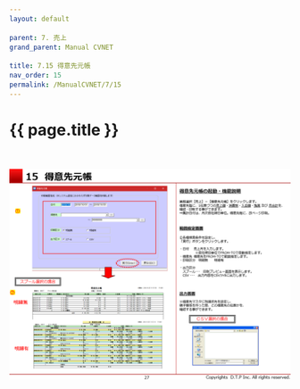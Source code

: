 ```yaml
---
layout: default

parent: 7. 売上
grand_parent: Manual CVNET

title: 7.15 得意先元帳
nav_order: 15
permalink: /ManualCVNET/7/15
---
```


# {{ page.title }} <br/><br/>

<a href="/img/Uriage/Uriage28.PNG" target="_blank">
<img src="/img/Uriage/Uriage28.PNG" alt="login image"></a>





